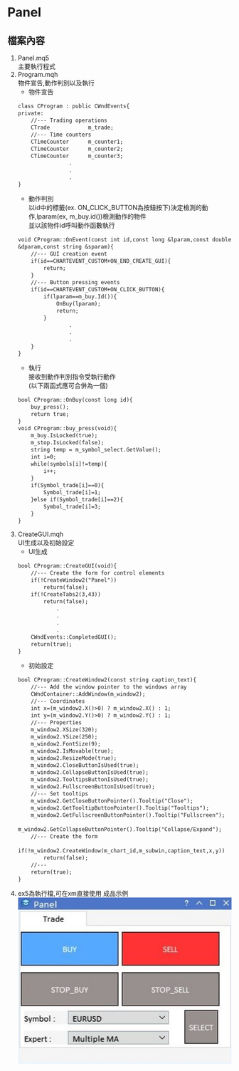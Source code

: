 # Panel
## 檔案內容

1. Panel.mq5  
    主要執行程式
2. Program.mqh  
    物件宣告,動作判別以及執行
    - 物件宣告
    ```
    class CProgram : public CWndEvents{
    private:
        //--- Trading operations
        CTrade            m_trade;
        //--- Time counters
        CTimeCounter      m_counter1;
        CTimeCounter      m_counter2;
        CTimeCounter      m_counter3;
                    .
                    .
                    .
    }
    ```
    - 動作判別  
    以id中的標籤(ex. ON_CLICK_BUTTON為按鈕按下)決定檢測的動作,lparam(ex, m_buy.id())檢測動作的物件  
    並以該物件id呼叫動作函數執行
    ```
    void CProgram::OnEvent(const int id,const long &lparam,const double &dparam,const string &sparam){
        //--- GUI creation event
        if(id==CHARTEVENT_CUSTOM+ON_END_CREATE_GUI){
            return;
        }
        //--- Button pressing events
        if(id==CHARTEVENT_CUSTOM+ON_CLICK_BUTTON){
            if(lparam==m_buy.Id()){
                OnBuy(lparam);
                return;
            }
                    .
                    .
                    .
        }
    }
    ```
    - 執行  
    接收到動作判別指令受執行動作  
    (以下兩函式應可合併為一個)
    ```
    bool CProgram::OnBuy(const long id){
        buy_press();
        return true;
    }
    void CProgram::buy_press(void){
        m_buy.IsLocked(true);
        m_stop.IsLocked(false);
        string temp = m_symbol_select.GetValue();
        int i=0;
        while(symbols[i]!=temp){
            i++;
        }
        if(Symbol_trade[i]==0){
            Symbol_trade[i]=1;
        }else if(Symbol_trade[i]==2){
            Symbol_trade[i]=3;
        }
    }
    ```
3. CreateGUI.mqh  
    UI生成以及初始設定
    - UI生成
    ```
    bool CProgram::CreateGUI(void){
        //--- Create the form for control elements
        if(!CreateWindow2("Panel"))
            return(false);
        if(!CreateTabs2(3,43))
            return(false);
                .
                .
                .
                .
        CWndEvents::CompletedGUI();
        return(true);
    }
    ```
    - 初始設定
    ```
    bool CProgram::CreateWindow2(const string caption_text){
        //--- Add the window pointer to the windows array
        CWndContainer::AddWindow(m_window2);
        //--- Coordinates
        int x=(m_window2.X()>0) ? m_window2.X() : 1;
        int y=(m_window2.Y()>0) ? m_window2.Y() : 1;
        //--- Properties
        m_window2.XSize(320);
        m_window2.YSize(250);
        m_window2.FontSize(9);
        m_window2.IsMovable(true);
        m_window2.ResizeMode(true);
        m_window2.CloseButtonIsUsed(true);
        m_window2.CollapseButtonIsUsed(true);
        m_window2.TooltipsButtonIsUsed(true);
        m_window2.FullscreenButtonIsUsed(true);
        //--- Set tooltips
        m_window2.GetCloseButtonPointer().Tooltip("Close");
        m_window2.GetTooltipButtonPointer().Tooltip("Tooltips");
        m_window2.GetFullscreenButtonPointer().Tooltip("Fullscreen");
        m_window2.GetCollapseButtonPointer().Tooltip("Collapse/Expand");
        //--- Create the form
        if(!m_window2.CreateWindow(m_chart_id,m_subwin,caption_text,x,y))
            return(false);
        //---
        return(true);
    }
    ```
4. ex5為執行檔,可在xm直接使用
成品示例  
![image](https://github.com/worldstar/MT5-MultiTimeFrame-MA-TDI-Dashboard/blob/main/UI_full.ver-panel/Panel.jpg)
